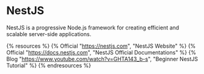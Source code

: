# NestJS

NestJS is a progressive Node.js framework for creating efficient and scalable server-side applications.

{% resources %}
  {% Official "https://nestjs.com", "NestJS Website" %}
  {% Official "https://docs.nestjs.com", "NestJS Official Documentations" %}
  {% Blog "https://www.youtube.com/watch?v=GHTA143_b-s", "Beginner NestJS Tutorial" %}
{% endresources %}
